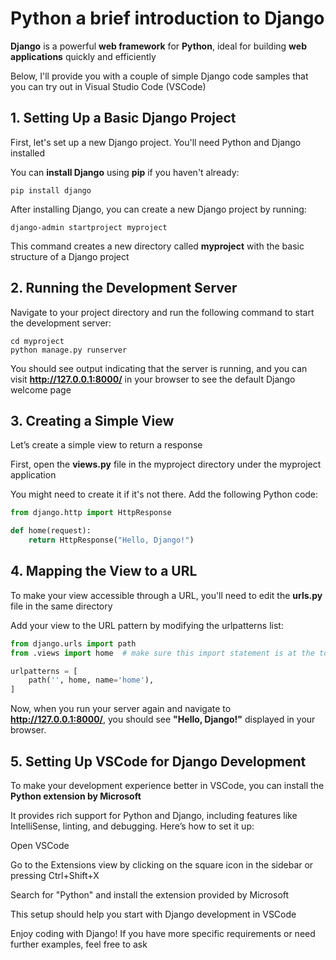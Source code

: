 # Python a brief introduction to Django

**Django** is a powerful **web framework** for **Python**, ideal for building **web applications** quickly and efficiently

Below, I'll provide you with a couple of simple Django code samples that you can try out in Visual Studio Code (VSCode)

## 1. Setting Up a Basic Django Project

First, let's set up a new Django project. You'll need Python and Django installed

You can **install Django** using **pip** if you haven't already:

```
pip install django
```

After installing Django, you can create a new Django project by running:

```
django-admin startproject myproject
```

This command creates a new directory called **myproject** with the basic structure of a Django project

## 2. Running the Development Server

Navigate to your project directory and run the following command to start the development server:

```
cd myproject
python manage.py runserver
```
You should see output indicating that the server is running, and you can visit **http://127.0.0.1:8000/** in your browser to see the default Django welcome page

## 3. Creating a Simple View

Let’s create a simple view to return a response

First, open the **views.py** file in the myproject directory under the myproject application

You might need to create it if it's not there. Add the following Python code:

```python
from django.http import HttpResponse

def home(request):
    return HttpResponse("Hello, Django!")
```

## 4. Mapping the View to a URL

To make your view accessible through a URL, you'll need to edit the **urls.py** file in the same directory

Add your view to the URL pattern by modifying the urlpatterns list:

```python
from django.urls import path
from .views import home  # make sure this import statement is at the top

urlpatterns = [
    path('', home, name='home'),
]
```

Now, when you run your server again and navigate to **http://127.0.0.1:8000/**, you should see **"Hello, Django!"** displayed in your browser.

## 5. Setting Up VSCode for Django Development

To make your development experience better in VSCode, you can install the **Python extension by Microsoft**

It provides rich support for Python and Django, including features like IntelliSense, linting, and debugging. Here’s how to set it up:

Open VSCode

Go to the Extensions view by clicking on the square icon in the sidebar or pressing Ctrl+Shift+X

Search for "Python" and install the extension provided by Microsoft

This setup should help you start with Django development in VSCode

Enjoy coding with Django! If you have more specific requirements or need further examples, feel free to ask

